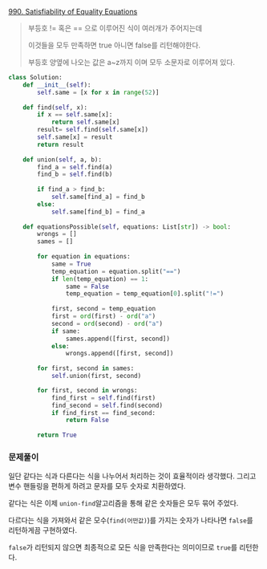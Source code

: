 [990. Satisfiability of Equality Equations](https://leetcode.com/problems/satisfiability-of-equality-equations)

> 부등호 != 혹은 == 으로 이루어진 식이 여러개가 주어지는데
>
> 이것들을 모두 만족하면 true 아니면 false를 리턴해야한다.
>
> 부등호 양옆에 나오는 값은 a~z까지 이며 모두 소문자로 이루어져 있다.

```python
class Solution:
    def __init__(self):
        self.same = [x for x in range(52)]
    
    def find(self, x):
        if x == self.same[x]:
            return self.same[x]
        result= self.find(self.same[x])
        self.same[x] = result
        return result
    
    def union(self, a, b):
        find_a = self.find(a)
        find_b = self.find(b)
        
        if find_a > find_b:
            self.same[find_a] = find_b
        else:
            self.same[find_b] = find_a
    
    def equationsPossible(self, equations: List[str]) -> bool:
        wrongs = []
        sames = []
        
        for equation in equations:
            same = True
            temp_equation = equation.split("==")
            if len(temp_equation) == 1:
                same = False
                temp_equation = temp_equation[0].split("!=")
                
            first, second = temp_equation
            first = ord(first) - ord("a")
            second = ord(second) - ord("a")
            if same:
                sames.append([first, second])
            else:
                wrongs.append([first, second])
        
        for first, second in sames:
            self.union(first, second)

        for first, second in wrongs:
            find_first = self.find(first)
            find_second = self.find(second)
            if find_first == find_second:
                return False          
            
        return True
```

### 문제풀이

일단 같다는 식과 다른다는 식을 나누어서 처리하는 것이 효율적이라 생각했다. 그리고 변수 핸들링을 편하게 하려고 문자를 모두 숫자로 치환하였다.

같다는 식은 이제 `union-find`알고리즘을 통해 같은 숫자들은 모두 묶어 주었다.

다르다는 식을 가져와서 같은 모수(`find(어떤값)`)를 가지는 숫자가 나타나면 `false`를 리턴하게끔 구현하였다.

`false`가 리턴되지 않으면 최종적으로 모든 식을 만족한다는 의미이므로 `true`를 리턴한다.

